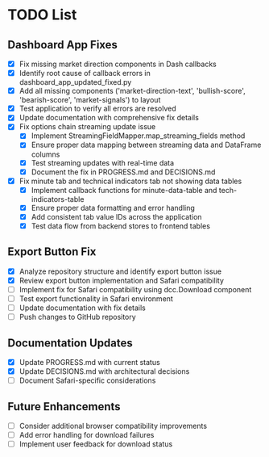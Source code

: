 # TODO List

## Dashboard App Fixes
- [x] Fix missing market direction components in Dash callbacks
- [x] Identify root cause of callback errors in dashboard_app_updated_fixed.py
- [x] Add all missing components ('market-direction-text', 'bullish-score', 'bearish-score', 'market-signals') to layout
- [x] Test application to verify all errors are resolved
- [x] Update documentation with comprehensive fix details
- [x] Fix options chain streaming update issue
  - [x] Implement StreamingFieldMapper.map_streaming_fields method
  - [x] Ensure proper data mapping between streaming data and DataFrame columns
  - [x] Test streaming updates with real-time data
  - [x] Document the fix in PROGRESS.md and DECISIONS.md
- [x] Fix minute tab and technical indicators tab not showing data tables
  - [x] Implement callback functions for minute-data-table and tech-indicators-table
  - [x] Ensure proper data formatting and error handling
  - [x] Add consistent tab value IDs across the application
  - [x] Test data flow from backend stores to frontend tables

## Export Button Fix
- [x] Analyze repository structure and identify export button issue
- [x] Review export button implementation and Safari compatibility
- [ ] Implement fix for Safari compatibility using dcc.Download component
- [ ] Test export functionality in Safari environment
- [ ] Update documentation with fix details
- [ ] Push changes to GitHub repository

## Documentation Updates
- [x] Update PROGRESS.md with current status
- [x] Update DECISIONS.md with architectural decisions
- [ ] Document Safari-specific considerations

## Future Enhancements
- [ ] Consider additional browser compatibility improvements
- [ ] Add error handling for download failures
- [ ] Implement user feedback for download status
